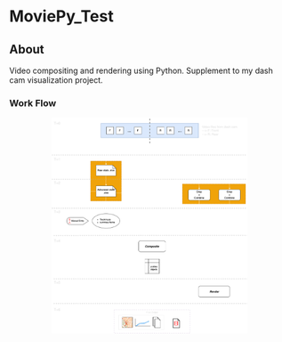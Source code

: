 # MoviePy_Test

## About
Video compositing and rendering using Python. Supplement to my dash cam visualization project.

### Work Flow
<p align="center">
  <img src="flowchart.png" alt="flowchart" width="70%" height="70%"/>
</p>
